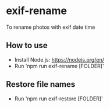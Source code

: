 # exif-rename
To rename photos with exif date time

## How to use

- Install Node.js: https://nodejs.org/en/
- Run 'npm run exif-rename [FOLDER]'

## Restore file names
- Run 'npm run exif-restore [FOLDER]'